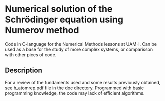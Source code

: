 # Numerical solution of the Schrödinger equation using Numerov method

Code in C-language for the Numerical Methods lessons at UAM-I. Can be used as a base for the study of more complex systems, or comparisson with other pices of code.

## Description

For a review of the fundaments used and some results previously obtained, see h_atomrep.pdf file in the doc directory. Programmed with basic programming knowledge, the code may lack of efficient algorithms.
